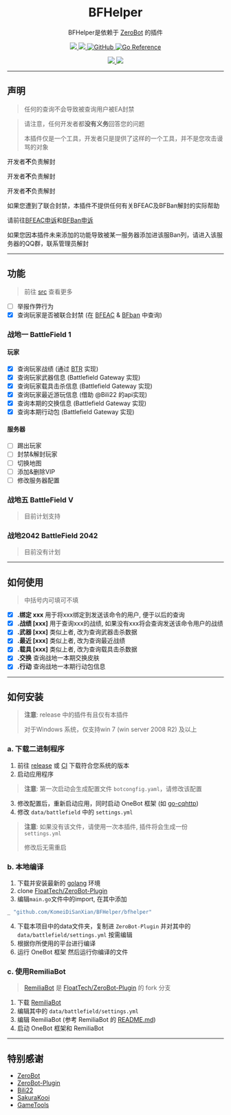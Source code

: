 <div align="center">
  <br>

  # BFHelper

  BFHelper是依赖于 [ZeroBot](https://github.com/wdvxdr1123/ZeroBot) 的插件
</div>

<p align="center">
    <a href=""></a>
    <a href="https://goreportcard.com/report/github.com/KomeiDiSanXian/BFHelper">
        <img src="https://goreportcard.com/badge/github.com/KomeiDiSanXian/BFHelper">
    </a> 
    <a href="https://github.com/wdvxdr1123/ZeroBot">
        <img src="https://img.shields.io/badge/zerobot-v1.7.4-black?style=flat-square&logo=go">
    </a>
    <a href="https://raw.githubusercontent.com/KomeiDiSanXian/BFHelper/master/LICENSE">
        <img alt="GitHub" src="https://img.shields.io/github/license/KomeiDiSanXian/BFHelper">
    </a>
    <a href="https://pkg.go.dev/github.com/KomeiDiSanXian/BFHelper">
        <img src="https://pkg.go.dev/badge/github.com/KomeiDiSanXian/BFHelper.svg" alt="Go Reference">
    </a>
</p>

<p align="center">
    <a href="https://www.ea.com/games/battlefield/battlefield-1">
        <img src="https://img.shields.io/badge/BattleField-1-yellow?logo=EA&logoColor=red">
    </a> 
    <a href="https://www.ea.com/games/battlefield/battlefield-5">
        <img src="https://img.shields.io/badge/BattleField-V-blue?logo=EA&logoColor=red">
    </a> 
</p>

---

## 声明
> 任何的查询不会导致被查询用户被EA封禁

> 请注意，任何开发者都**没有义务**回答您的问题
> 
> 本插件仅是一个工具，开发者只是提供了这样的一个工具，并不是您攻击谩骂的对象

开发者**不**负责解封

开发者**不**负责解封

开发者**不**负责解封

如果您遭到了联合封禁，本插件不提供任何有关BFEAC及BFBan解封的实际帮助

请前往[BFEAC申诉](https://bfeac.com/#/about)和[BFBan申诉](mailto:ban-appeals@bfban.com)

如果您因本插件未来添加的功能导致被某一服务器添加进该服Ban列，请进入该服务器的QQ群，联系管理员解封

---

## 功能

> 前往 [src](https://github.com/KomeiDiSanXian/BFHelper/tree/master/bfhelper) 查看更多

- [ ] 举报作弊行为
- [x] 查询玩家是否被联合封禁 (在 [BFEAC](https://bfeac.com/#/) & [BFban](https://bfban.gametools.network/) 中查询)

### 战地一 BattleField 1
#### 玩家
- [x] 查询玩家战绩 (通过 [BTR](https://battlefieldtracker.com/) 实现)
- [x] 查询玩家武器信息 (Battlefield Gateway 实现)
- [x] 查询玩家载具击杀信息 (Battlefield Gateway 实现)
- [x] 查询玩家最近游玩信息 (借助 @Bili22 的api实现)
- [x] 查询本期的交换信息 (Battlefield Gateway 实现)
- [x] 查询本期行动包 (Battlefield Gateway 实现)

#### 服务器
- [ ] 踢出玩家
- [ ] 封禁&解封玩家
- [ ] 切换地图
- [ ] 添加&删除VIP
- [ ] 修改服务器配置

### 战地五 BattleField V
> 目前计划支持

### 战地2042 BattleField 2042
> 目前没有计划

---

## 如何使用
> 中括号内可填可不填
- [x] **.绑定 xxx** 用于将xxx绑定到发送该命令的用户, 便于以后的查询
- [x] **.战绩 [xxx]** 用于查询xxx的战绩, 如果没有xxx将会查询发送该命令用户的战绩
- [x] **.武器 [xxx]** 类似上者, 改为查询武器击杀数据
- [x] **.最近 [xxx]** 类似上者, 改为查询最近战绩
- [x] **.载具 [xxx]** 类似上者, 改为查询载具击杀数据
- [x] **.交换** 查询战地一本期交换皮肤
- [x] **.行动** 查询战地一本期行动包信息

---

## 如何安装

> **注意**: release 中的插件有且仅有本插件 
>
> 对于Windows 系统，仅支持win 7 (win server 2008 R2) 及以上
### a. 下载二进制程序

1. 前往 [release](https://github.com/KomeiDiSanXian/BFHelper/releases) 或 [CI](https://github.com/KomeiDiSanXian/BFHelper/actions/workflows/go.yml) 下载符合您系统的版本
2. 启动应用程序
> **注意**: 第一次启动会生成配置文件 `botcongfig.yaml`，请修改该配置

3. 修改配置后，重新启动应用，同时启动 OneBot 框架 (如 [go-cqhttp](https://github.com/Mrs4s/go-cqhttp))
4. 修改 `data/battlefield` 中的 `settings.yml`
> **注意**: 如果没有该文件，请使用一次本插件, 插件将会生成一份 `settings.yml`
>
> 修改后无需重启

### b. 本地编译

1. 下载并安装最新的 [golang](https://studygolang.com/dl) 环境
2. clone [FloatTech/ZeroBot-Plugin](https://github.com/FloatTech/ZeroBot-Plugin)
3. 编辑`main.go`文件中的import, 在其中添加

```go
_ "github.com/KomeiDiSanXian/BFHelper/bfhelper"
```
4. 下载本项目中的data文件夹，复制进 `ZeroBot-Plugin` 并对其中的 `data/battlefield/settings.yml` 按需编辑
5. 根据你所使用的平台进行编译
6. 运行 OneBot 框架 然后运行你编译的文件

### c. 使用RemiliaBot
> [RemiliaBot](https://github.com/KomeiDiSanXian/RemiliaBot) 是 [FloatTech/ZeroBot-Plugin](https://github.com/FloatTech/ZeroBot-Plugin) 的 fork 分支

1. 下载 [RemiliaBot](https://github.com/KomeiDiSanXian/RemiliaBot/releases)
2. 编辑其中的 `data/battlefield/settings.yml`
3. 编辑 RemiliaBot (参考 RemiliaBot 的 [README.md](https://github.com/KomeiDiSanXian/RemiliaBot/blob/master/README.md))
4. 启动 OneBot 框架和 RemiliaBot

----
## 特别感谢
- [ZeroBot](https://github.com/wdvxdr1123/ZeroBot)
- [ZeroBot-Plugin](https://github.com/FloatTech/ZeroBot-Plugin)
- [Bili22](mailto:b22lengfeng@qq.com)
- [SakuraKooi](https://github.com/SakuraKoi)
- [GameTools](https://github.com/Community-network)
